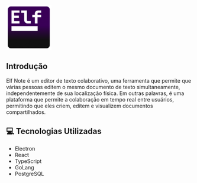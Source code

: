 <img src="/frontend/src/assets/logo.png" alt="logo" width="122" height="122">

## Introdução

Elf Note é um editor de texto colaborativo, uma ferramenta que permite que várias pessoas editem o mesmo documento de texto simultaneamente, independentemente de sua localização física. Em outras palavras, é uma plataforma que permite a colaboração em tempo real entre usuários, permitindo que eles criem, editem e visualizem documentos compartilhados.


## 💻 Tecnologias Utilizadas
- Electron
- React
- TypeScript
- GoLang
- PostgreSQL


